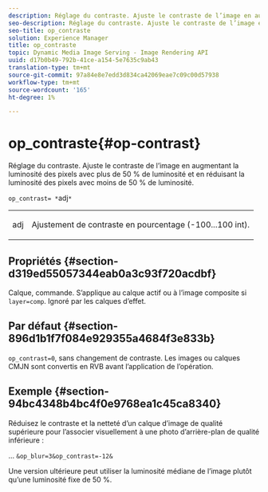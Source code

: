 ```yaml
---
description: Réglage du contraste. Ajuste le contraste de l’image en augmentant la luminosité des pixels avec plus de 50 % de luminosité et en réduisant la luminosité des pixels avec moins de 50 % de luminosité.
seo-description: Réglage du contraste. Ajuste le contraste de l’image en augmentant la luminosité des pixels avec plus de 50 % de luminosité et en réduisant la luminosité des pixels avec moins de 50 % de luminosité.
seo-title: op_contraste
solution: Experience Manager
title: op_contraste
topic: Dynamic Media Image Serving - Image Rendering API
uuid: d17b0b49-792b-41ce-a154-5e7635c9ab43
translation-type: tm+mt
source-git-commit: 97a84e8e7edd3d834ca42069eae7c09c00d57938
workflow-type: tm+mt
source-wordcount: '165'
ht-degree: 1%

---
```



# op_contraste{#op-contrast}

Réglage du contraste. Ajuste le contraste de l’image en augmentant la luminosité des pixels avec plus de 50 % de luminosité et en réduisant la luminosité des pixels avec moins de 50 % de luminosité.

`op_contrast= *`adj`*`

<table id="simpletable_8246802C74424A68A7A2EA5B50A89D42"> 
 <tr class="strow"> 
  <td class="stentry"> <p><span class="varname"> adj</span> </p> </td> 
  <td class="stentry"> <p>Ajustement de contraste en pourcentage (-100...100 int). </p></td> 
 </tr> 
</table>

## Propriétés {#section-d319ed55057344eab0a3c93f720acdbf}

Calque, commande. S’applique au calque actif ou à l’image composite si `layer=comp`. Ignoré par les calques d’effet.

## Par défaut {#section-896d1b1f7f084e929355a4684f3e833b}

`op_contrast=0`, sans changement de contraste. Les images ou calques CMJN sont convertis en RVB avant l’application de l’opération.

## Exemple {#section-94bc4348b4bc4f0e9768ea1c45ca8340}

Réduisez le contraste et la netteté d’un calque d’image de qualité supérieure pour l’associer visuellement à une photo d’arrière-plan de qualité inférieure :

... `&op_blur=3&op_contrast=-12&`

Une version ultérieure peut utiliser la luminosité médiane de l’image plutôt qu’une luminosité fixe de 50 %.
